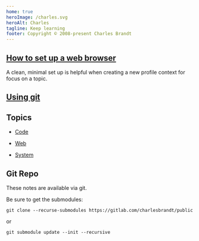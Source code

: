 ```yaml
---
home: true
heroImage: /charles.svg
heroAlt: Charles
tagline: Keep learning
footer: Copyright © 2008-present Charles Brandt
---
```


## [How to set up a web browser](/system/browsers)

A clean, minimal set up is helpful when creating a new profile context for focus on a topic. 



## [Using git](/code/version-control/git.md)


## Topics

- [Code](code/)

- [Web](web/)

- [System](system/)


## Git Repo

These notes are available via git.

Be sure to get the submodules:

    git clone --recurse-submodules https://gitlab.com/charlesbrandt/public

or

    git submodule update --init --recursive
